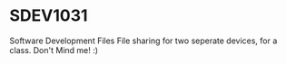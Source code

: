 # SDEV1031
Software Development Files
File sharing for two seperate devices, for a class. Don't Mind me! :)
